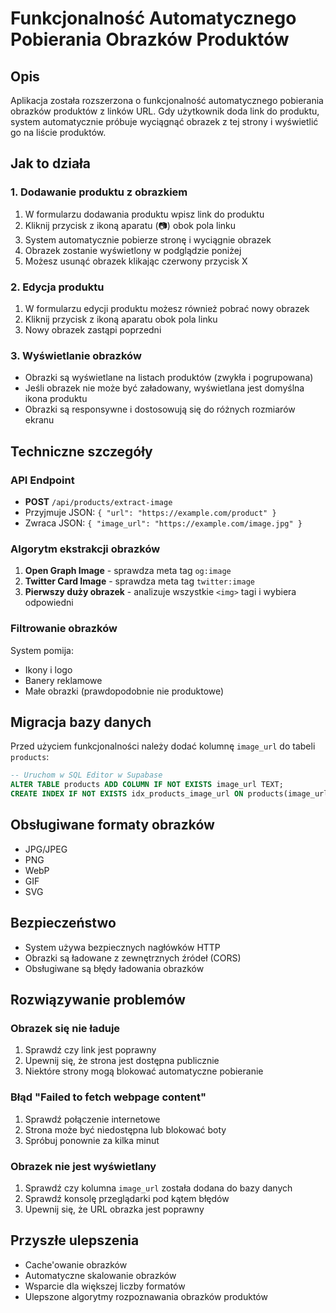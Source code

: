 # Funkcjonalność Automatycznego Pobierania Obrazków Produktów

## Opis

Aplikacja została rozszerzona o funkcjonalność automatycznego pobierania obrazków produktów z linków URL. Gdy użytkownik doda link do produktu, system automatycznie próbuje wyciągnąć obrazek z tej strony i wyświetlić go na liście produktów.

## Jak to działa

### 1. Dodawanie produktu z obrazkiem

1. W formularzu dodawania produktu wpisz link do produktu
2. Kliknij przycisk z ikoną aparatu (📷) obok pola linku
3. System automatycznie pobierze stronę i wyciągnie obrazek
4. Obrazek zostanie wyświetlony w podglądzie poniżej
5. Możesz usunąć obrazek klikając czerwony przycisk X

### 2. Edycja produktu

1. W formularzu edycji produktu możesz również pobrać nowy obrazek
2. Kliknij przycisk z ikoną aparatu obok pola linku
3. Nowy obrazek zastąpi poprzedni

### 3. Wyświetlanie obrazków

- Obrazki są wyświetlane na listach produktów (zwykła i pogrupowana)
- Jeśli obrazek nie może być załadowany, wyświetlana jest domyślna ikona produktu
- Obrazki są responsywne i dostosowują się do różnych rozmiarów ekranu

## Techniczne szczegóły

### API Endpoint

- **POST** `/api/products/extract-image`
- Przyjmuje JSON: `{ "url": "https://example.com/product" }`
- Zwraca JSON: `{ "image_url": "https://example.com/image.jpg" }`

### Algorytm ekstrakcji obrazków

1. **Open Graph Image** - sprawdza meta tag `og:image`
2. **Twitter Card Image** - sprawdza meta tag `twitter:image`
3. **Pierwszy duży obrazek** - analizuje wszystkie `<img>` tagi i wybiera odpowiedni

### Filtrowanie obrazków

System pomija:

- Ikony i logo
- Banery reklamowe
- Małe obrazki (prawdopodobnie nie produktowe)

## Migracja bazy danych

Przed użyciem funkcjonalności należy dodać kolumnę `image_url` do tabeli `products`:

```sql
-- Uruchom w SQL Editor w Supabase
ALTER TABLE products ADD COLUMN IF NOT EXISTS image_url TEXT;
CREATE INDEX IF NOT EXISTS idx_products_image_url ON products(image_url) WHERE image_url IS NOT NULL;
```

## Obsługiwane formaty obrazków

- JPG/JPEG
- PNG
- WebP
- GIF
- SVG

## Bezpieczeństwo

- System używa bezpiecznych nagłówków HTTP
- Obrazki są ładowane z zewnętrznych źródeł (CORS)
- Obsługiwane są błędy ładowania obrazków

## Rozwiązywanie problemów

### Obrazek się nie ładuje

1. Sprawdź czy link jest poprawny
2. Upewnij się, że strona jest dostępna publicznie
3. Niektóre strony mogą blokować automatyczne pobieranie

### Błąd "Failed to fetch webpage content"

1. Sprawdź połączenie internetowe
2. Strona może być niedostępna lub blokować boty
3. Spróbuj ponownie za kilka minut

### Obrazek nie jest wyświetlany

1. Sprawdź czy kolumna `image_url` została dodana do bazy danych
2. Sprawdź konsolę przeglądarki pod kątem błędów
3. Upewnij się, że URL obrazka jest poprawny

## Przyszłe ulepszenia

- Cache'owanie obrazków
- Automatyczne skalowanie obrazków
- Wsparcie dla większej liczby formatów
- Ulepszone algorytmy rozpoznawania obrazków produktów
